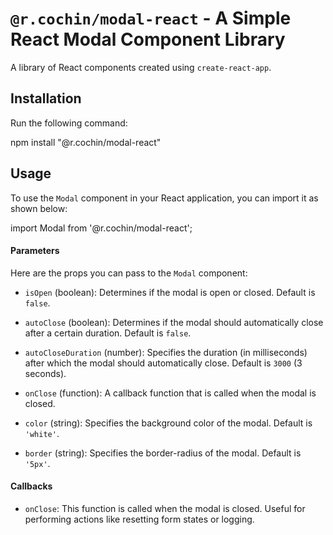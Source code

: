 # `@r.cochin/modal-react` - A Simple React Modal Component Library

A library of React components created using `create-react-app`.

## Installation

Run the following command:

npm install "@r.cochin/modal-react"

## Usage

To use the `Modal` component in your React application, you can import it as shown below:

import Modal from '@r.cochin/modal-react';


#### Parameters

Here are the props you can pass to the `Modal` component:

- `isOpen` (boolean): Determines if the modal is open or closed. Default is `false`.

- `autoClose` (boolean): Determines if the modal should automatically close after a certain duration. Default is `false`.

- `autoCloseDuration` (number): Specifies the duration (in milliseconds) after which the modal should automatically close. Default is `3000` (3 seconds).

- `onClose` (function): A callback function that is called when the modal is closed.

- `color` (string): Specifies the background color of the modal. Default is `'white'`.

- `border` (string): Specifies the border-radius of the modal. Default is `'5px'`.

#### Callbacks

- `onClose`: This function is called when the modal is closed. Useful for performing actions like resetting form states or logging.